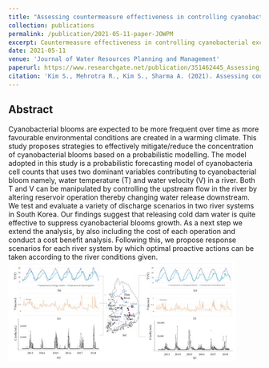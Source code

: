 ```yaml
---
title: "Assessing countermeasure effectiveness in controlling cyanobacterial exceedance in riverine systems using probabilistic forecasting alternatives"
collection: publications
permalink: /publication/2021-05-11-paper-JOWPM
excerpt: Countermeasure effectiveness in controlling cyanobacterial exceedance in riverine systems.
date: 2021-05-11
venue: 'Journal of Water Resources Planning and Management'
paperurl: https://www.researchgate.net/publication/351462445_Assessing_countermeasure_effectiveness_in_controlling_cyanobacterial_exceedance_in_riverine_systems_using_probabilistic_forecasting_alternatives?_sg=ek_kkGeq1yDToCBihrZrF1fVg6S32wcfQH4eXm9uSNxKlEjv4B2h_jqwaVwNG7cd4gU5s_8yWQO3HJinCGQ7Jr6_yA-TOmRE1NbpcGj3.Cj1YO45YYN-TW1YaMbEj5ynguddrUN_slxuKOsCVKSYUq0jEm7DgS0lFN-UcdqUZ3d3BA9FijGffjcXQguchsw
citation: 'Kim S., Mehrotra R., Kim S., Sharma A. (2021). Assessing countermeasure effectiveness in controlling cyanobacterial exceedance in riverine systems using probabilistic forecasting alternatives, <i>Journal of Water Resources Planning and Management</i>', Accepted.'
---
```

## Abstract
Cyanobacterial blooms are expected to be more frequent over time as more favourable environmental conditions are created in a warming climate. This study proposes strategies to effectively mitigate/reduce the concentration of cyanobacterial blooms based on a probabilistic modelling. The model adopted in this study is a probabilistic forecasting model of cyanobacteria cell counts that uses two dominant variables contributing to cyanobacterial bloom namely, water temperature (T) and water velocity (V) in a river. Both T and V can be manipulated by controlling the upstream flow in the river by altering reservoir operation thereby changing water release downstream. We test and evaluate a variety of discharge scenarios in two river systems in South Korea. Our findings suggest that releasing cold dam water is quite effective to suppress cyanobacterial blooms growth. As a next step we extend the analysis, by also including the cost of each operation and conduct a cost benefit analysis. Following this, we propose response scenarios for each river system by which optimal proactive actions can be taken according to the river conditions given.
<br/><img src='/images/countermeasure_2021.jpg' width="90%" height="90%">